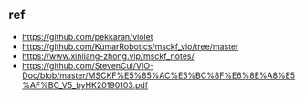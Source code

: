 ## ref 

- https://github.com/pekkaran/violet
- https://github.com/KumarRobotics/msckf_vio/tree/master
- https://www.xinliang-zhong.vip/msckf_notes/
- https://github.com/StevenCui/VIO-Doc/blob/master/MSCKF%E5%85%AC%E5%BC%8F%E6%8E%A8%E5%AF%BC_V5_byHK20190103.pdf